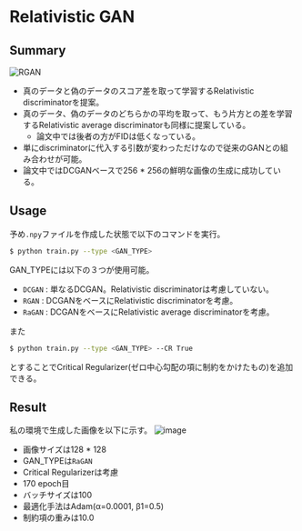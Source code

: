 # Relativistic GAN

## Summary
![RGAN](https://github.com/SerialLain3170/GAN-papers/blob/master/makegirlsmoe/rgan.png)  

- 真のデータと偽のデータのスコア差を取って学習するRelativistic discriminatorを提案。  
- 真のデータ、偽のデータのどちらかの平均を取って、もう片方との差を学習するRelativistic average discriminatorも同様に提案している。  
  - 論文中では後者の方がFIDは低くなっている。
- 単にdiscriminatorに代入する引数が変わっただけなので従来のGANとの組み合わせが可能。
- 論文中ではDCGANベースで256 * 256の鮮明な画像の生成に成功している。

## Usage
予め`.npy`ファイルを作成した状態で以下のコマンドを実行。
```bash
$ python train.py --type <GAN_TYPE>
```
GAN_TYPEには以下の３つが使用可能。
- `DCGAN` : 単なるDCGAN。Relativistic discriminatorは考慮していない。
- `RGAN` : DCGANをベースにRelativistic discriminatorを考慮。
- `RaGAN` : DCGANをベースにRelativistic average discriminatorを考慮。

また
```bash
$ python train.py --type <GAN_TYPE> --CR True
```
とすることでCritical Regularizer(ゼロ中心勾配の項に制約をかけたもの)を追加できる。

## Result
私の環境で生成した画像を以下に示す。
![image](https://github.com/SerialLain3170/Illustration-Generator/blob/master/RaGAN/result.png)
- 画像サイズは128 * 128
- GAN_TYPEは`RaGAN`
- Critical Regularizerは考慮
- 170 epoch目
- バッチサイズは100
- 最適化手法はAdam(α=0.0001, β1=0.5)
- 制約項の重みは10.0
